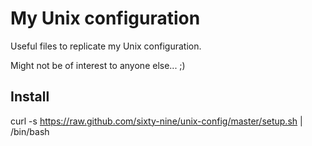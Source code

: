 My Unix configuration
=====================

Useful files to replicate my Unix configuration.

Might not be of interest to anyone else... ;)

Install
-------

curl -s https://raw.github.com/sixty-nine/unix-config/master/setup.sh | /bin/bash

